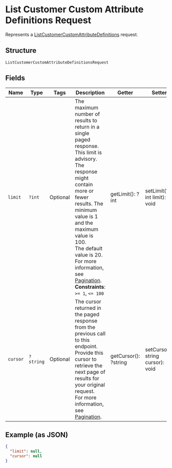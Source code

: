 
# List Customer Custom Attribute Definitions Request

Represents a [ListCustomerCustomAttributeDefinitions](../../doc/apis/customer-custom-attributes.md#list-customer-custom-attribute-definitions) request.

## Structure

`ListCustomerCustomAttributeDefinitionsRequest`

## Fields

| Name | Type | Tags | Description | Getter | Setter |
|  --- | --- | --- | --- | --- | --- |
| `limit` | `?int` | Optional | The maximum number of results to return in a single paged response. This limit is advisory.<br>The response might contain more or fewer results. The minimum value is 1 and the maximum value is 100.<br>The default value is 20. For more information, see [Pagination](https://developer.squareup.com/docs/build-basics/common-api-patterns/pagination).<br>**Constraints**: `>= 1`, `<= 100` | getLimit(): ?int | setLimit(?int limit): void |
| `cursor` | `?string` | Optional | The cursor returned in the paged response from the previous call to this endpoint.<br>Provide this cursor to retrieve the next page of results for your original request.<br>For more information, see [Pagination](https://developer.squareup.com/docs/build-basics/common-api-patterns/pagination). | getCursor(): ?string | setCursor(?string cursor): void |

## Example (as JSON)

```json
{
  "limit": null,
  "cursor": null
}
```

